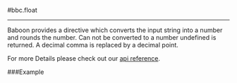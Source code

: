 #bbc.float

- - -

Baboon provides a directive which converts the input string into a number and rounds the number. Can not be converted to a number undefined is returned. A decimal comma is replaced by a decimal point.

For more Details please check out our <a href="/doc#/api/bbc.float.directive:bbcFloat" target="_self">api reference</a>.

###Example